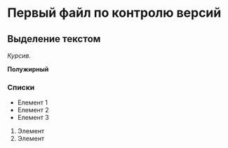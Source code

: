 # Первый файл по контролю версий

## Выделение текстом
*Курсив.*

**Полужирный**

### Списки
* Елемент 1
* Елемент 2
* Елемент 3

1. Элемент
2. Элемент